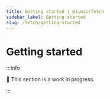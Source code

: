 ```yaml
---
title: Getting started | @zimic/fetch
sidebar_label: Getting started
slug: /fetch/getting-started
---
```


# Getting started

:::info

🚧 This section is a work in progress.

:::

